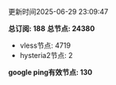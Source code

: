 更新时间2025-06-29 23:09:47

**总订阅: 188**
**总节点: 24380**
- vless节点: 4719
- hysteria2节点: 2

**google ping有效节点: 130**
